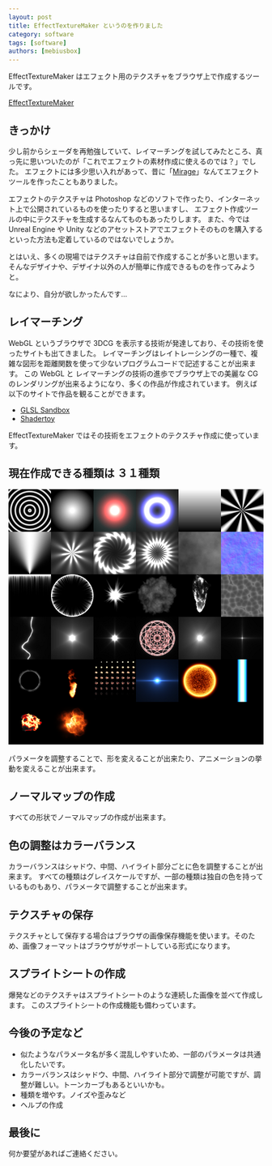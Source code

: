 ```yaml
---
layout: post
title: EffectTextureMaker というのを作りました
category: software
tags: [software]
authors: [mebiusbox]
---
```


EffectTextureMaker はエフェクト用のテクスチャをブラウザ上で作成するツールです。

[EffectTextureMaker](http://mebiusbox.github.io/contents/EffectTextureMaker/)

## きっかけ

少し前からシェーダを再勉強していて、レイマーチングを試してみたところ、真っ先に思いついたのが「これでエフェクトの素材作成に使えるのでは？」でした。
エフェクトには多少思い入れがあって、昔に「[Mirage](http://mebiusbox.github.io/contents/mirage/)」なんてエフェクトツールを作ったこともありました。

エフェクトのテクスチャは Photoshop などのソフトで作ったり、インターネット上で公開されているものを使ったりすると思いますし、
エフェクト作成ツールの中にテクスチャを生成するなんてものもあったりします。
また、今では Unreal Engine や Unity などのアセットストアでエフェクトそのものを購入するといった方法も定着しているのではないでしょうか。

とはいえ、多くの現場ではテクスチャは自前で作成することが多いと思います。
そんなデザイナや、デザイナ以外の人が簡単に作成できるものを作ってみようと。

なにより、自分が欲しかったんです...


## レイマーチング

WebGL というブラウザで 3DCG を表示する技術が発達しており、その技術を使ったサイトも出てきました。
レイマーチングはレイトレーシングの一種で、複雑な図形を距離関数を使って少ないプログラムコードで記述することが出来ます。
この WebGL と レイマーチングの技術の進歩でブラウザ上での美麗な CG のレンダリングが出来るようになり、多くの作品が作成されています。
例えば以下のサイトで作品を観ることができます。

* [GLSL Sandbox](http://glslsandbox.com)
* [Shadertoy](https://www.shadertoy.com)

EffectTextureMaker ではその技術をエフェクトのテクスチャ作成に使っています。


## 現在作成できる種類は ３１種類

![001](/img/post/2017/2017-01-06-EffectTextureMaker-001.png)

パラメータを調整することで、形を変えることが出来たり、アニメーションの挙動を変えることが出来ます。


## ノーマルマップの作成

すべての形状でノーマルマップの作成が出来ます。


## 色の調整はカラーバランス

カラーバランスはシャドウ、中間、ハイライト部分ごとに色を調整することが出来ます。
すべての種類はグレイスケールですが、一部の種類は独自の色を持っているものもあり、パラメータで調整することが出来ます。


## テクスチャの保存

テクスチャとして保存する場合はブラウザの画像保存機能を使います。そのため、画像フォーマットはブラウザがサポートしている形式になります。


## スプライトシートの作成

爆発などのテクスチャはスプライトシートのような連続した画像を並べて作成します。
このスプライトシートの作成機能も備わっています。


## 今後の予定など

* 似たようなパラメータ名が多く混乱しやすいため、一部のパラメータは共通化したいです。
* カラーバランスはシャドウ、中間、ハイライト部分で調整が可能ですが、調整が難しい。トーンカーブもあるといいかも。
* 種類を増やす。ノイズや歪みなど
* ヘルプの作成


## 最後に

何か要望があればご連絡ください。
